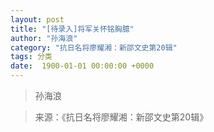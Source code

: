 ```yaml
---
layout: post
title: "[待录入]将军关怀铭胸臆"
author: "孙海浪"
category: "抗日名将廖耀湘：新邵文史第20辑"
tags: 分类
date:  1900-01-01 00:00:00 +0000
---
```

> 孙海浪



> 来源：《抗日名将廖耀湘：新邵文史第20辑》